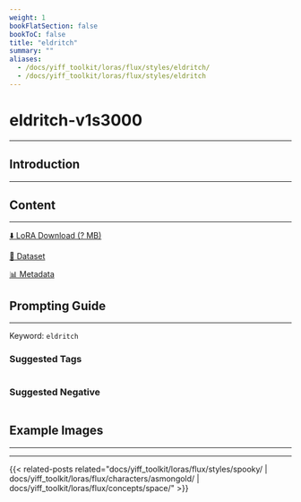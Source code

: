 ```yaml
---
weight: 1
bookFlatSection: false
bookToC: false
title: "eldritch"
summary: ""
aliases:
  - /docs/yiff_toolkit/loras/flux/styles/eldritch/
  - /docs/yiff_toolkit/loras/flux/styles/eldritch
---
```


<!--markdownlint-disable MD025 MD033 -->

# eldritch-v1s3000

---

## Introduction

---

## Content

---

[⬇️ LoRA Download (? MB)]()

[📐 Dataset]()

[📊 Metadata]()

## Prompting Guide

---

Keyword: `eldritch`

### Suggested Tags

```md
```

### Suggested Negative

```md
```

## Example Images

---

<div class="image-grid">
  <div class="image-grid-container">
    <a href="">
    </a>
    <a href="">
    </a>
  </div>
</div>

---

{{< related-posts related="docs/yiff_toolkit/loras/flux/styles/spooky/ | docs/yiff_toolkit/loras/flux/characters/asmongold/ | docs/yiff_toolkit/loras/flux/concepts/space/" >}}
